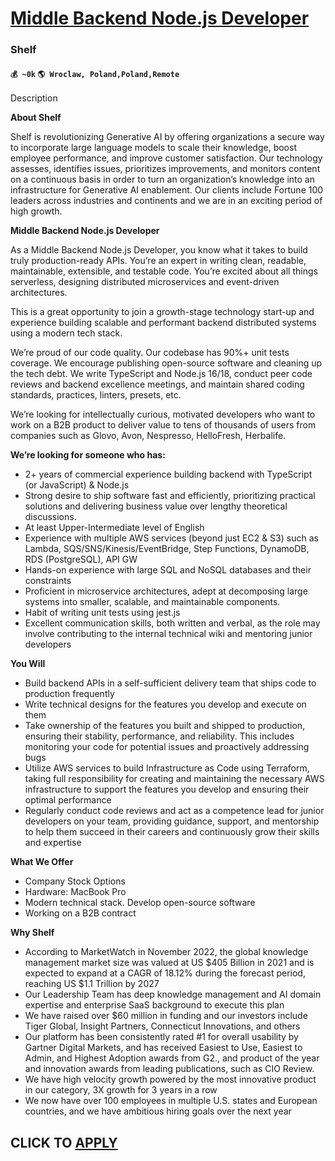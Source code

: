 # [Middle Backend Node.js Developer](https://www.remotewlb.com/apply/middle-backend-node-js-developer)  
### Shelf  
#### `💰 ~0k` `🌎 Wroclaw, Poland,Poland,Remote`  

Description

**About Shelf**

Shelf is revolutionizing Generative AI by offering organizations a secure way to incorporate large language models to scale their knowledge, boost employee performance, and improve customer satisfaction. Our technology assesses, identifies issues, prioritizes improvements, and monitors content on a continuous basis in order to turn an organization’s knowledge into an infrastructure for Generative AI enablement. Our clients include Fortune 100 leaders across industries and continents and we are in an exciting period of high growth.

**Middle Backend Node.js Developer**

As a Middle Backend Node.js Developer, you know what it takes to build truly production-ready APIs. You’re an expert in writing clean, readable, maintainable, extensible, and testable code. You’re excited about all things serverless, designing distributed microservices and event-driven architectures.

This is a great opportunity to join a growth-stage technology start-up and experience building scalable and performant backend distributed systems using a modern tech stack.

We’re proud of our code quality. Our codebase has 90%+ unit tests coverage. We encourage publishing open-source software and cleaning up the tech debt. We write TypeScript and Node.js 16/18, conduct peer code reviews and backend excellence meetings, and maintain shared coding standards, practices, linters, presets, etc.

We’re looking for intellectually curious, motivated developers who want to work on a B2B product to deliver value to tens of thousands of users from companies such as Glovo, Avon, Nespresso, HelloFresh, Herbalife.

**We’re looking for someone who has:**

  * 2+ years of commercial experience building backend with TypeScript (or JavaScript) & Node.js
  * Strong desire to ship software fast and efficiently, prioritizing practical solutions and delivering business value over lengthy theoretical discussions.
  * At least Upper-Intermediate level of English
  * Experience with multiple AWS services (beyond just EC2 & S3) such as Lambda, SQS/SNS/Kinesis/EventBridge, Step Functions, DynamoDB, RDS (PostgreSQL), API GW
  * Hands-on experience with large SQL and NoSQL databases and their constraints
  * Proficient in microservice architectures, adept at decomposing large systems into smaller, scalable, and maintainable components.
  * Habit of writing unit tests using jest.js
  * Excellent communication skills, both written and verbal, as the role may involve contributing to the internal technical wiki and mentoring junior developers

**You Will**

  * Build backend APIs in a self-sufficient delivery team that ships code to production frequently
  * Write technical designs for the features you develop and execute on them
  * Take ownership of the features you built and shipped to production, ensuring their stability, performance, and reliability. This includes monitoring your code for potential issues and proactively addressing bugs
  * Utilize AWS services to build Infrastructure as Code using Terraform, taking full responsibility for creating and maintaining the necessary AWS infrastructure to support the features you develop and ensuring their optimal performance
  * Regularly conduct code reviews and act as a competence lead for junior developers on your team, providing guidance, support, and mentorship to help them succeed in their careers and continuously grow their skills and expertise

**What We Offer**

  * Company Stock Options
  * Hardware: MacBook Pro
  * Modern technical stack. Develop open-source software
  * Working on a B2B contract

**Why Shelf**

  * According to MarketWatch in November 2022, the global knowledge management market size was valued at US $405 Billion in 2021 and is expected to expand at a CAGR of 18.12% during the forecast period, reaching US $1.1 Trillion by 2027
  * Our Leadership Team has deep knowledge management and AI domain expertise and enterprise SaaS background to execute this plan
  * We have raised over $60 million in funding and our investors include Tiger Global, Insight Partners, Connecticut Innovations, and others
  * Our platform has been consistently rated #1 for overall usability by Gartner Digital Markets, and has received Easiest to Use, Easiest to Admin, and Highest Adoption awards from G2., and product of the year and innovation awards from leading publications, such as CIO Review. 
  * We have high velocity growth powered by the most innovative product in our category, 3X growth for 3 years in a row
  * We now have over 100 employees in multiple U.S. states and European countries, and we have ambitious hiring goals over the next year

  
## CLICK TO [APPLY](https://www.remotewlb.com/apply/middle-backend-node-js-developer)

